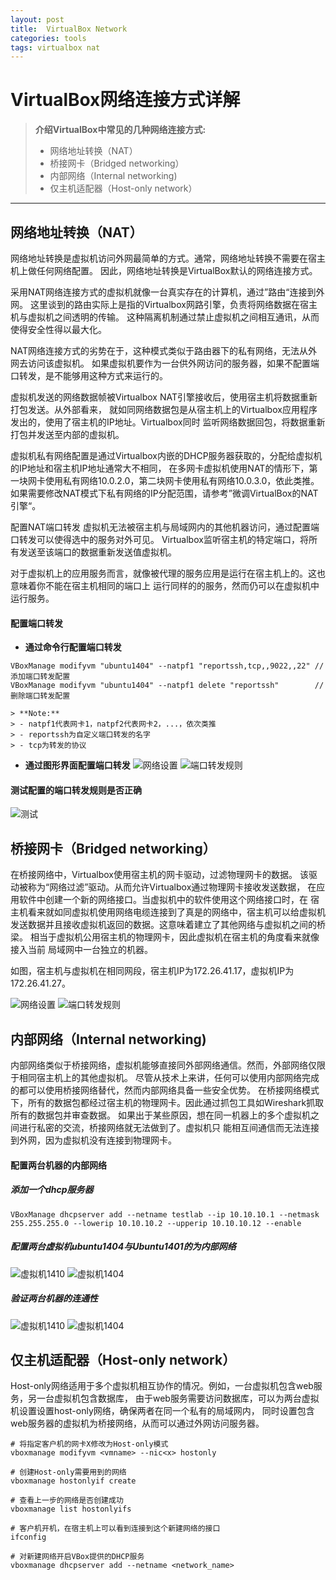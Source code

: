 ```yaml
---
layout: post
title:  VirtualBox Network
categories: tools
tags: virtualbox nat
---
```


VirtualBox网络连接方式详解
========================

> **介绍VirtualBox中常见的几种网络连接方式:**
> - 网络地址转换（NAT）
> - 桥接网卡（Bridged networking）
> - 内部网络（Internal networking)
> - 仅主机适配器（Host-only network）

----------

网络地址转换（NAT）
----------------

网络地址转换是虚拟机访问外网最简单的方式。通常，网络地址转换不需要在宿主机上做任何网络配置。
因此，网络地址转换是VirtualBox默认的网络连接方式。

采用NAT网络连接方式的虚拟机就像一台真实存在的计算机，通过”路由“连接到外网。
这里谈到的路由实际上是指的Virtualbox网路引擎，负责将网络数据在宿主机与虚拟机之间透明的传输。
这种隔离机制通过禁止虚拟机之间相互通讯，从而使得安全性得以最大化。

NAT网络连接方式的劣势在于，这种模式类似于路由器下的私有网络，无法从外网去访问该虚拟机。
如果虚拟机要作为一台供外网访问的服务器，如果不配置端口转发，是不能够用这种方式来运行的。

虚拟机发送的网络数据帧被Virtualbox NAT引擎接收后，使用宿主机将数据重新打包发送。从外部看来，
就如同网络数据包是从宿主机上的Virtualbox应用程序发出的，使用了宿主机的IP地址。Virtualbox同时
监听网络数据回包，将数据重新打包并发送至内部的虚拟机。

虚拟机私有网络配置是通过Virtualbox内嵌的DHCP服务器获取的，分配给虚拟机的IP地址和宿主机IP地址通常大不相同，
在多网卡虚拟机使用NAT的情形下，第一块网卡使用私有网络10.0.2.0，第二块网卡使用私有网络10.0.3.0，依此类推。
如果需要修改NAT模式下私有网络的IP分配范围，请参考”微调VirtualBox的NAT引擎“。

配置NAT端口转发
虚拟机无法被宿主机与局域网内的其他机器访问，通过配置端口转发可以使得选中的服务对外可见。
Virtualbox监听宿主机的特定端口，将所有发送至该端口的数据重新发送值虚拟机。

对于虚拟机上的应用服务而言，就像被代理的服务应用是运行在宿主机上的。这也意味着你不能在宿主机相同的端口上
运行同样的的服务，然而仍可以在虚拟机中运行服务。

#### 配置端口转发

- **通过命令行配置端口转发**
```
VBoxManage modifyvm "ubuntu1404" --natpf1 "reportssh,tcp,,9022,,22" //添加端口转发配置
VBoxManage modifyvm "ubuntu1404" --natpf1 delete "reportssh"        //删除端口转发配置
```

    > **Note:**
    > - natpf1代表网卡1，natpf2代表网卡2，...，依次类推
    > - reportssh为自定义端口转发的名字
    > - tcp为转发的协议

- **通过图形界面配置端口转发**
![网络设置][2]
![端口转发规则][1]

#### 测试配置的端口转发规则是否正确
![测试][3]

桥接网卡（Bridged networking）
---------------------------

在桥接网络中，Virtualbox使用宿主机的网卡驱动，过滤物理网卡的数据。
该驱动被称为“网络过滤”驱动。从而允许Virtualbox通过物理网卡接收发送数据，
在应用软件中创建一个新的网络接口。当虚拟机中的软件使用这个网络接口时，在
宿主机看来就如同虚拟机使用网络电缆连接到了真是的网络中，宿主机可以给虚拟机
发送数据并且接收虚拟机返回的数据。这意味着建立了其他网络与虚拟机之间的桥梁。
相当于虚拟机公用宿主机的物理网卡，因此虚拟机在宿主机的角度看来就像接入当前
局域网中一台独立的机器。

如图，宿主机与虚拟机在相同网段，宿主机IP为172.26.41.17，虚拟机IP为172.26.41.27。

![网络设置][4]
![端口转发规则][5]

内部网络（Internal networking)
-----------------------------

内部网络类似于桥接网络，虚拟机能够直接同外部网络通信。然而，外部网络仅限于相同宿主机上的其他虚拟机。
尽管从技术上来讲，任何可以使用内部网络完成的都可以使用桥接网络替代，然而内部网络具备一些安全优势。
在桥接网络模式下，所有的数据包都经过宿主机的物理网卡。因此通过抓包工具如Wireshark抓取所有的数据包并审查数据。
如果出于某些原因，想在同一机器上的多个虚拟机之间进行私密的交流，桥接网络就无法做到了。虚拟机只
能相互间通信而无法连接到外网，因为虚拟机没有连接到物理网卡。

#### 配置两台机器的内部网络

##### 添加一个dhcp服务器

```
VBoxManage dhcpserver add --netname testlab --ip 10.10.10.1 --netmask 255.255.255.0 --lowerip 10.10.10.2 --upperip 10.10.10.12 --enable
```

##### 配置两台虚拟机ubuntu1404与Ubuntu1401的为内部网络

![虚拟机1410][6]
![虚拟机1404][7]

##### 验证两台机器的连通性

![虚拟机1410][8]
![虚拟机1404][9]


仅主机适配器（Host-only network）
------------------------------

Host-only网络适用于多个虚拟机相互协作的情况。例如，一台虚拟机包含web服务，另一台虚拟机包含数据库，
由于web服务需要访问数据库，可以为两台虚拟机设置设置host-only网络，确保两者在同一个私有的局域网内，
同时设置包含web服务器的虚拟机为桥接网络，从而可以通过外网访问服务器。
```
# 将指定客户机的网卡X修改为Host-only模式
vboxmanage modifyvm <vmname> --nic<x> hostonly

# 创建Host-only需要用到的网络
vboxmanage hostonlyif create

# 查看上一步的网络是否创建成功
vboxmanage list hostonlyifs

# 客户机开机，在宿主机上可以看到连接到这个新建网络的接口
ifconfig

# 对新建网络开启VBox提供的DHCP服务
vboxmanage dhcpserver add --netname <network_name>

```

[1]:http://7xr4ey.com1.z0.glb.clouddn.com/20160222112239.jpg
[2]:http://7xr4ey.com1.z0.glb.clouddn.com/20160222111947.jpg
[3]:http://7xr4ey.com1.z0.glb.clouddn.com/20160222114406.jpg
[4]:http://7xr4ey.com1.z0.glb.clouddn.com/20160223094900.jpg
[5]:http://7xr4ey.com1.z0.glb.clouddn.com/20160222131255.jpg
[6]:http://7xr4ey.com1.z0.glb.clouddn.com/20160223103008.jpg
[7]:http://7xr4ey.com1.z0.glb.clouddn.com/20160223103114.jpg
[8]:http://7xr4ey.com1.z0.glb.clouddn.com/20160223104547.jpg
[9]:http://7xr4ey.com1.z0.glb.clouddn.com/20160223104713.jpg
